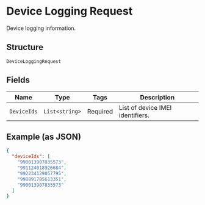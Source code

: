 
# Device Logging Request

Device logging information.

## Structure

`DeviceLoggingRequest`

## Fields

| Name | Type | Tags | Description |
|  --- | --- | --- | --- |
| `DeviceIds` | `List<string>` | Required | List of device IMEI identifiers. |

## Example (as JSON)

```json
{
  "deviceIds": [
    "990013907835573",
    "991124018926684",
    "992234129057795",
    "998891785613351",
    "990013907835573"
  ]
}
```

